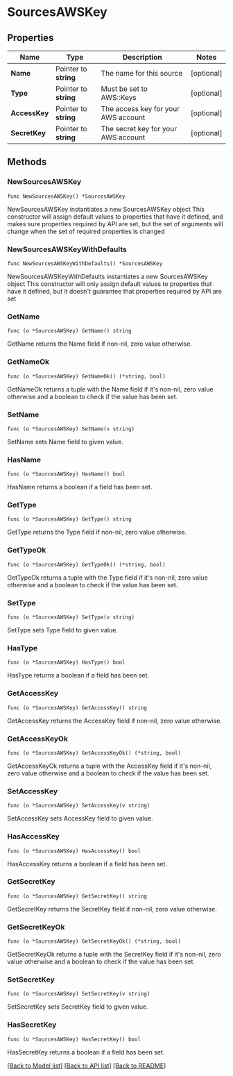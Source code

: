# SourcesAWSKey

## Properties

Name | Type | Description | Notes
------------ | ------------- | ------------- | -------------
**Name** | Pointer to **string** | The name for this source | [optional] 
**Type** | Pointer to **string** | Must be set to AWS::Keys | [optional] 
**AccessKey** | Pointer to **string** | The access key for your AWS account | [optional] 
**SecretKey** | Pointer to **string** | The secret key for your AWS account | [optional] 

## Methods

### NewSourcesAWSKey

`func NewSourcesAWSKey() *SourcesAWSKey`

NewSourcesAWSKey instantiates a new SourcesAWSKey object
This constructor will assign default values to properties that have it defined,
and makes sure properties required by API are set, but the set of arguments
will change when the set of required properties is changed

### NewSourcesAWSKeyWithDefaults

`func NewSourcesAWSKeyWithDefaults() *SourcesAWSKey`

NewSourcesAWSKeyWithDefaults instantiates a new SourcesAWSKey object
This constructor will only assign default values to properties that have it defined,
but it doesn't guarantee that properties required by API are set

### GetName

`func (o *SourcesAWSKey) GetName() string`

GetName returns the Name field if non-nil, zero value otherwise.

### GetNameOk

`func (o *SourcesAWSKey) GetNameOk() (*string, bool)`

GetNameOk returns a tuple with the Name field if it's non-nil, zero value otherwise
and a boolean to check if the value has been set.

### SetName

`func (o *SourcesAWSKey) SetName(v string)`

SetName sets Name field to given value.

### HasName

`func (o *SourcesAWSKey) HasName() bool`

HasName returns a boolean if a field has been set.

### GetType

`func (o *SourcesAWSKey) GetType() string`

GetType returns the Type field if non-nil, zero value otherwise.

### GetTypeOk

`func (o *SourcesAWSKey) GetTypeOk() (*string, bool)`

GetTypeOk returns a tuple with the Type field if it's non-nil, zero value otherwise
and a boolean to check if the value has been set.

### SetType

`func (o *SourcesAWSKey) SetType(v string)`

SetType sets Type field to given value.

### HasType

`func (o *SourcesAWSKey) HasType() bool`

HasType returns a boolean if a field has been set.

### GetAccessKey

`func (o *SourcesAWSKey) GetAccessKey() string`

GetAccessKey returns the AccessKey field if non-nil, zero value otherwise.

### GetAccessKeyOk

`func (o *SourcesAWSKey) GetAccessKeyOk() (*string, bool)`

GetAccessKeyOk returns a tuple with the AccessKey field if it's non-nil, zero value otherwise
and a boolean to check if the value has been set.

### SetAccessKey

`func (o *SourcesAWSKey) SetAccessKey(v string)`

SetAccessKey sets AccessKey field to given value.

### HasAccessKey

`func (o *SourcesAWSKey) HasAccessKey() bool`

HasAccessKey returns a boolean if a field has been set.

### GetSecretKey

`func (o *SourcesAWSKey) GetSecretKey() string`

GetSecretKey returns the SecretKey field if non-nil, zero value otherwise.

### GetSecretKeyOk

`func (o *SourcesAWSKey) GetSecretKeyOk() (*string, bool)`

GetSecretKeyOk returns a tuple with the SecretKey field if it's non-nil, zero value otherwise
and a boolean to check if the value has been set.

### SetSecretKey

`func (o *SourcesAWSKey) SetSecretKey(v string)`

SetSecretKey sets SecretKey field to given value.

### HasSecretKey

`func (o *SourcesAWSKey) HasSecretKey() bool`

HasSecretKey returns a boolean if a field has been set.


[[Back to Model list]](../README.md#documentation-for-models) [[Back to API list]](../README.md#documentation-for-api-endpoints) [[Back to README]](../README.md)


